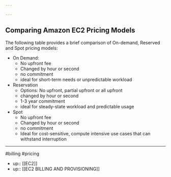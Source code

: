 ```yaml
---

---
```

## Comparing Amazon EC2 Pricing Models

<!-- #ec2_pricing -->

The following table provides a brief comparison of On-demand, Reserved and Spot pricing models:
- On Demand:
	- No upfront fee
	- Changed by hour or second
	- no commitment
	- ideal for short-term needs or unpredictable workload
- Reservation
	- Options: No upfront, partial upfront or all upfront
	- changed by hour or second
	- 1-3 year commitment
	- ideal for steady-state workload and predictable usage
- Spot
	- No upfront fee
	- Changed by hour or second
	- no commitment
	- Ideal for cost-sensitive, compute intensive use cases that can withstand interruption


----
#billing 
#pricing

- up:: [[EC2]]
- up:: [[EC2 BILLING AND PROVISIONING]]